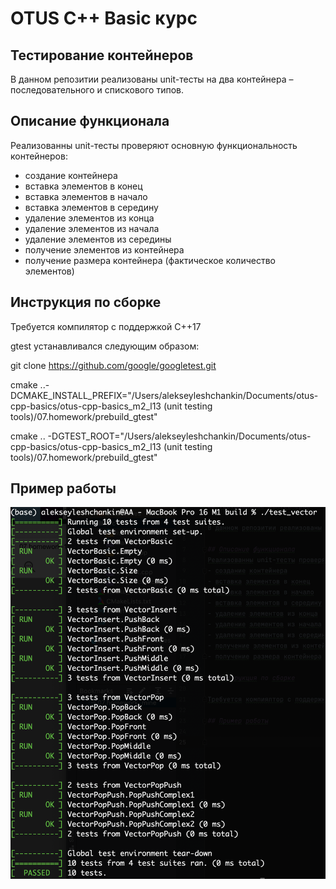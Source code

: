 # OTUS C++ Basic курс

## Тестирование контейнеров

В данном репозитии реализованы unit-тесты на два контейнера – последовательного и спискового типов.

## Описание функционала
Реализованны unit-тесты проверяют основную функциональность контейнеров: 
- создание контейнера
- вставка элементов в конец
- вставка элементов в начало
- вставка элементов в середину
- удаление элементов из конца
- удаление элементов из начала
- удаление элементов из середины
- получение элементов из контейнера
- получение размера контейнера (фактическое количество элементов)

## Инструкция по сборке

Требуется компилятор с поддержкой C++17

gtest устанавливался следующим образом:

git clone https://github.com/google/googletest.git

cmake ..-DCMAKE_INSTALL_PREFIX="/Users/alekseyleshchankin/Documents/otus-cpp-basics/otus-cpp-basics_m2_l13 (unit testing tools)/07.homework/prebuild_gtest"

cmake .. -DGTEST_ROOT="/Users/alekseyleshchankin/Documents/otus-cpp-basics/otus-cpp-basics_m2_l13 (unit testing tools)/07.homework/prebuild_gtest"

## Пример работы
![](src/Picture1.png)

